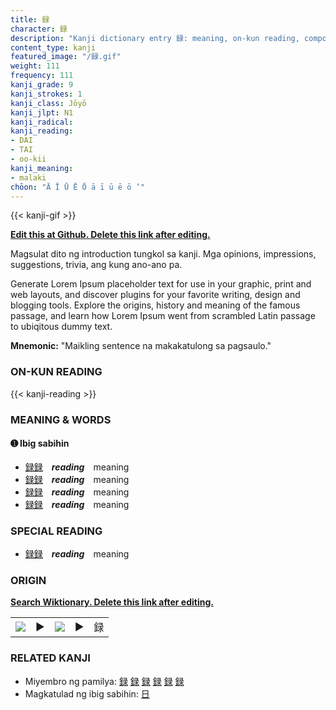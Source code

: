 ```yaml
---
title: 録
character: 録
description: "Kanji dictionary entry 録: meaning, on-kun reading, compounds, origin, related kanji"
content_type: kanji
featured_image: "/録.gif"
weight: 111
frequency: 111
kanji_grade: 9
kanji_strokes: 1
kanji_class: Jōyō
kanji_jlpt: N1
kanji_radical: 
kanji_reading: 
- DAI
- TAI
- oo-kii
kanji_meaning:
- malaki
chōon: "Ā Ī Ū Ē Ō ā ī ū ē ō ’"
---
```

[//]: # (Don't edit the line below. Kanji animated GIF code is automatically generated.)
{{< kanji-gif >}}

[//]: # (Edit below this line.)

**[Edit this at Github. Delete this link after editing.](https://github.com/tim0g/tim/tree/main/content/kanji/録/index.md)**

Magsulat dito ng introduction tungkol sa kanji. Mga opinions, impressions, suggestions, trivia, ang kung ano-ano pa.

Generate Lorem Ipsum placeholder text for use in your graphic, print and web layouts, and discover plugins for your favorite writing, design and blogging tools. Explore the origins, history and meaning of the famous passage, and learn how Lorem Ipsum went from scrambled Latin passage to ubiqitous dummy text.
 
**Mnemonic:** "Maikling sentence na makakatulong sa pagsaulo."

### ON-KUN READING

[//]: # (Don't edit the line below. ON-KUN READING code is automatically generated.)
{{< kanji-reading >}}

### MEANING & WORDS

#### ➊ **Ibig sabihin**
  - [録](../録)[録](../録)　***reading***　meaning
  - [録](../録)[録](../録)　***reading***　meaning
  - [録](../録)[録](../録)　***reading***　meaning
  - [録](../録)[録](../録)　***reading***　meaning

### SPECIAL READING
  - [録](../録)[録](../録)　***reading***　meaning

### ORIGIN

**[Search Wiktionary. Delete this link after editing.](https://wiktionary.org/wiki/録)**
<table class="kanji-table"><tr><td>
<img src="60px-録-bronze.svg.png">
</td><td>▶</td><td>
<img src="60px-録-oracle.svg.png">
</td><td>▶</td>
<td class="kanji-origin">録</td>
</tr></table>

### RELATED KANJI
- Miyembro ng pamilya: [録](../録) [録](../録) [録](../録) [録](../録) [録](../録) [録](../録)
- Magkatulad ng ibig sabihin: [日](../日)
